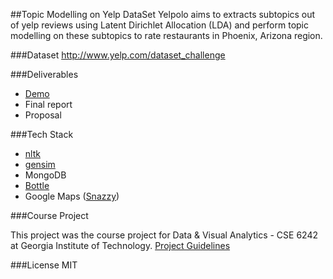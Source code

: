 ##Topic Modelling on Yelp DataSet
Yelpolo aims to extracts subtopics out of yelp reviews using Latent Dirichlet Allocation (LDA) and perform topic modelling on these subtopics to rate restaurants in Phoenix, Arizona region.

###Dataset
http://www.yelp.com/dataset_challenge

###Deliverables
- [Demo](http://a.ashwinikhare.in:8030/yelpolo)
- Final report
- Proposal

###Tech Stack
- [nltk](http://www.nltk.org/)
- [gensim](https://radimrehurek.com/gensim/)
- MongoDB
- [Bottle](http://bottlepy.org/docs/dev/index.html)
- Google Maps ([Snazzy](https://snazzymaps.com/))

###Course Project 

This project was the course project for Data & Visual Analytics - CSE 6242 at Georgia Institute of Technology. [Project  Guidelines](
http://poloclub.gatech.edu/cse6242/2014fall/project.html)

###License
MIT